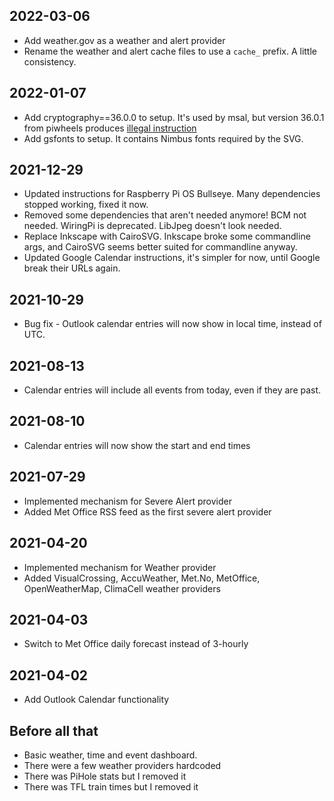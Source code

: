 ## 2022-03-06
* Add weather.gov as a weather and alert provider
* Rename the weather and alert cache files to use a `cache_` prefix.  A little consistency. 

## 2022-01-07

* Add cryptography==36.0.0 to setup. It's used by msal, but version 36.0.1 from piwheels produces [illegal instruction](https://github.com/piwheels/packages/issues/273)
* Add gsfonts to setup.  It contains Nimbus fonts required by the SVG.  

## 2021-12-29

* Updated instructions for Raspberry Pi OS Bullseye.  Many dependencies stopped working, fixed it now. 
* Removed some dependencies that aren't needed anymore! BCM not needed.  WiringPi is deprecated.  LibJpeg doesn't look needed.  
* Replace Inkscape with CairoSVG. Inkscape broke some commandline args, and CairoSVG seems better suited for commandline anyway. 
* Updated Google Calendar instructions, it's simpler for now, until Google break their URLs again. 

## 2021-10-29

* Bug fix - Outlook calendar entries will now show in local time, instead of UTC. 

## 2021-08-13

* Calendar entries will include all events from today, even if they are past.   

## 2021-08-10

* Calendar entries will now show the start and end times

## 2021-07-29

* Implemented mechanism for Severe Alert provider
* Added Met Office RSS feed as the first severe alert provider

## 2021-04-20

* Implemented mechanism for Weather provider
* Added VisualCrossing, AccuWeather, Met.No, MetOffice, OpenWeatherMap, ClimaCell weather providers

## 2021-04-03

* Switch to Met Office daily forecast instead of 3-hourly

## 2021-04-02

* Add Outlook Calendar functionality

## Before all that

* Basic weather, time and event dashboard.  
* There were a few weather providers hardcoded
* There was PiHole stats but I removed it
* There was TFL train times but I removed it
